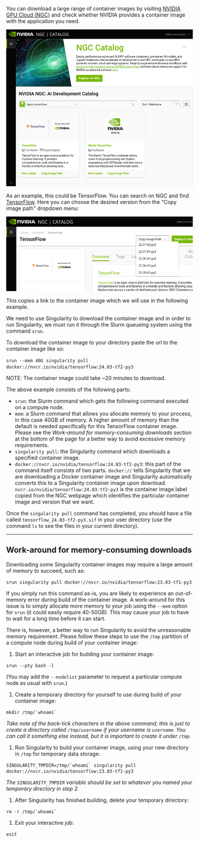 You can download a large range of container images by visiting [NVIDIA GPU Cloud (NGC)](https://catalog.ngc.nvidia.com/) and check whether NVIDIA provides a container image with the application you need.

![Screenshot of NGC website](../assets/img/ngc.png)

As an example, this could be TensorFlow. You can search on NGC and find [TensorFlow](https://catalog.ngc.nvidia.com/orgs/nvidia/containers/tensorflow). Here you can choose the desired version from the "Copy image path" dropdown menu:

![Screenshot of NGC TensorFlow page](../assets/img/ngc-tf-detail.png)

This copies a link to the container image which we will use in the following example.


We need to use Singularity to download the container image and in order to run Singularity, we must run it through the Slurm queueing system using the command `srun`. 

To download the container image to your directory paste the url to the container image like so:

`srun --mem 40G singularity pull docker://nvcr.io/nvidia/tensorflow:24.03-tf2-py3`

NOTE: The container image could take ~20 minutes to download. 

The above example consists of the following parts:

- `srun`: the Slurm command which gets the following command executed on a compute node.
- `mem`: a Slurm command that allows you allocate memory to your process, in this case 40GB of memory. A higher amount of memory than the default is needed specifically for this TensorFlow container image. Please see the *Work-around for memory-consuming downloads* section at the bottom of the page for a better way to avoid excessive memory requirements.
- `singularity pull`: the Singularity command which downloads a specified container image.
- `docker://nvcr.io/nvidia/tensorflow:24.03-tf2-py3`: this part of the command itself consists of two parts. `docker://` tells Singularity that we are downloading a Docker container image and Singularity
automatically converts this to a Singularity container image upon download. `nvcr.io/nvidia/tensorflow:24.03-tf2-py3` is the container image label copied from the NGC webpage which identifies the particular container image and version that we want.

Once the `singularity pull` command has completed, you should have a file called `tensorflow_24.03-tf2-py3.sif` in your user directory (use the command `ls` to see the files in your current directory).

<hr>

## Work-around for memory-consuming downloads

Downloading some Singularity container images may require a large amount of memory to succeed, such as:

```console
srun singularity pull docker://nvcr.io/nvidia/tensorflow:23.03-tf1-py3
```

If you simply run this command as-is, you are likely to experience an out-of-memory error during build of the container image. A work-around for this issue is to simply allocate more memory to your job using the `--mem` option for `srun` (it could easily require 40-50GB). This may cause your job to have to wait for a long time before it can start. 

There is, however, a better way to run Singularity to avoid the unreasonable memory requirement. Please follow these steps to use the `/tmp` partition of a compute node during build of your container image:

1. Start an interactive job for building your container image:  
```console
srun --pty bash -l
```
(You may add the `--nodelist` parameter to request a particular compute node as usual with `srun`.)

1. Create a temporary directory for yourself to use during build of your container image:  
```console
mkdir /tmp/`whoami`
```
*Take note of the back-tick characters in the above command; this is just to create a directory called `/tmp/username` if your username is `username`. You can call it something else instead, but it is important to create it under `/tmp`.*

1. Run Singularity to build your container image, using your new directory in `/tmp` for temporary data storage:  
```console
SINGULARITY_TMPDIR=/tmp/`whoami` singularity pull docker://nvcr.io/nvidia/tensorflow:23.03-tf1-py3
```
*The `SINGULARITY_TMPDIR` variable should be set to whatever you named your temporary directory in step 2.*

1. After Singularity has finished building, delete your temporary directory:  
```console
rm -r /tmp/`whoami`
```

1. Exit your interactive job:  
```console
exit
```
